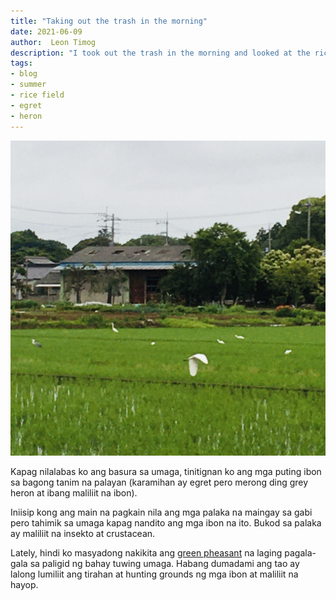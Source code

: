 ```yaml
---
title: "Taking out the trash in the morning"
date: 2021-06-09
author:  Leon Timog
description: "I took out the trash in the morning and looked at the rice fields with white birds"
tags:
- blog
- summer
- rice field
- egret
- heron
---
```

![>>egret-heron-rice-fields.jpg](egret-heron-rice-fields.jpg)

Kapag nilalabas ko ang basura sa umaga, tinitignan ko ang mga puting ibon sa bagong tanim na palayan (karamihan ay egret pero merong ding grey heron at ibang maliliit na ibon).

Iniisip kong ang main na pagkain nila ang mga palaka na maingay sa gabi pero tahimik sa umaga kapag nandito ang mga ibon na ito. Bukod sa palaka ay maliliit na insekto at crustacean.

Lately, hindi ko masyadong nakikita ang [green pheasant](https://timog.org/wiki/green-pheasant/) na laging pagala-gala sa paligid ng bahay tuwing umaga. Habang dumadami ang tao ay lalong lumiliit ang tirahan at hunting grounds ng mga ibon at maliliit na hayop.